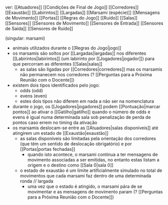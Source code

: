 ver:
	[[Atuadores]]
	[[Condições de Final de Jogo]]
	[[Corredores]]
	[[Exaustão]]
	[[Labirintos]]
	[[Largadas]]
	[[Marsami (espécie)]]
	[[Mensagens de Movimento]]
	[[Portas]]
	[[Regras do Jogo]]
	[[Ruído]]
	[[Salas]]
	[[Sensores]]
	[[Sensores de Movimento]]
	[[Sensores de Entrada]]
	[[Sensores de Saída]]
	[[Sensores de Ruído]]

(singular: marsami)

- animais utilizados durante o [[Regras do Jogo|jogo]]
- os marsamis são soltos por [[Largadas|largadas]] nos diferentes [[Labirintos|labirintos]] (um labirinto por [[Jogadores|jogador]]) para que percorram as diferentes [[Salas|salas]]
	- as salas são ligadas por [[Corredores|corredores]] mas os marsamis não permanecem nos corredores (? [[Perguntas para a Próxima Reunião com o Docente]])
- existem dois tipos identificados pelo jogo:
	- odds (odd)
	- evens (even)
	- estes dois tipos não diferem em nada a não ser na nomenclatura
- durante o jogo, os [[Jogadores|jogadores]] podem [[Pontuação|marcar pontos]] ao ativar o [[Gatilho|gatilho]] quando o número de odds e evens é igual numa determinada sala sob penalização de perda de pontos caso errem no timing da ativação
- os marsamis deslocam-se entre as [[Atuadores|salas disponíveis]] até atingirem um estado de [[Exaustão|exaustão]]
	- as salas disponíveis são limitadas pela orientação dos corredores (que têm um sentido de deslocação obrigatório) e por [[Portas|portas fechadas]]
		- quando isto acontece, o marsami continua a ter mensagens de movimento associadas a ser emitidas, no entanto estas listam a origem e o destino como [[Sala 0|sala 0]]
	- o estado de exaustão é um limite artificialmente simulado no total de movimentos que cada marsami faz dentro de uma determinada ronda // largada
		- uma vez que o estado é atingido, o marsami pára de se movimentar e as mensagens de movimento param (? [[Perguntas para a Próxima Reunião com o Docente]])